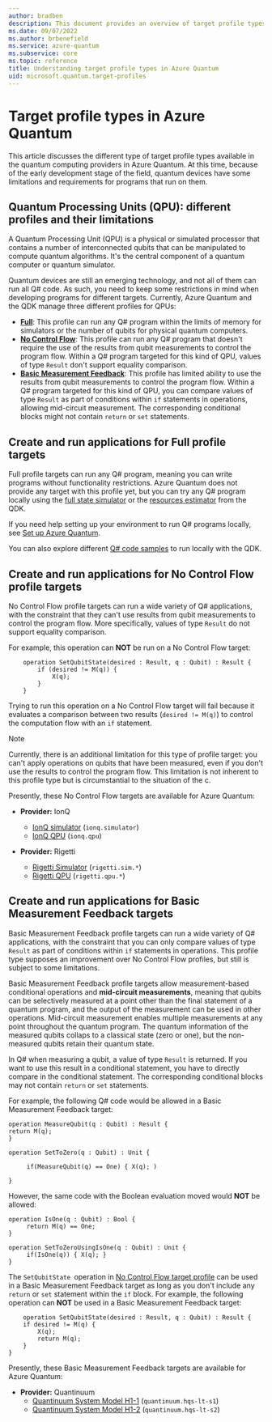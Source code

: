 ```yaml
---
author: bradben
description: This document provides an overview of target profile types in Azure Quantum and their limitations .
ms.date: 09/07/2022
ms.author: brbenefield
ms.service: azure-quantum
ms.subservice: core
ms.topic: reference
title: Understanding target profile types in Azure Quantum
uid: microsoft.quantum.target-profiles
---
```


# Target profile types in Azure Quantum

This article discusses the different type of target profile types available in the quantum computing providers in Azure Quantum. At this time, because of the early development stage of the field, quantum devices have some limitations and requirements for programs that run on them. 

## Quantum Processing Units (QPU): different profiles and their limitations 

A Quantum Processing Unit (QPU) is a physical or simulated processor that contains a number of interconnected qubits that can be manipulated to compute
quantum algorithms. It's the central component of a quantum computer or quantum simulator.

Quantum devices are still an emerging technology, and not all of them can run all Q# code. As such, you need to keep some restrictions in mind when developing programs for different targets. Currently, Azure Quantum and the QDK manage three different profiles for QPUs:

- [**Full**](#create-and-run-applications-for-full-profile-targets): This profile can run any Q# program within the limits of memory for simulators or the number of qubits for physical quantum computers.
- [**No Control Flow**](#create-and-run-applications-for-no-control-flow-profile-targets): This profile can run any Q# program that doesn't require the use of the results from qubit measurements to control the program flow. Within a Q# program targeted for this kind of QPU, values of type `Result` don't support equality comparison.
- [**Basic Measurement Feedback**](#create-and-run-applications-for-basic-measurement-feedback-profile-targets): This profile has limited ability to use the results from qubit measurements to control the program flow. Within a Q# program targeted for this kind of QPU, you can compare values of type `Result` as part of conditions within `if` statements in operations, allowing mid-circuit measurement. The corresponding conditional blocks might not contain `return` or `set` statements.

## Create and run applications for Full profile targets

Full profile targets can run any Q# program, meaning you can
write programs without functionality restrictions. Azure Quantum does not provide
any target with this profile yet, but you can try any Q# program locally using the
[full state simulator](xref:microsoft.quantum.machines.overview.full-state-simulator) or the [resources estimator](xref:microsoft.quantum.machines.overview.resources-estimator) from the QDK. 

If you need help setting up your environment to run Q# programs locally, see [Set up Azure Quantum](xref:microsoft.quantum.install-qdk.overview).

You can also explore different [Q# code samples](/samples/browse/?languages=qsharp) to run locally with the QDK.

## Create and run applications for No Control Flow profile targets

No Control Flow profile targets can run a wide variety of Q# applications, with
the constraint that they can't use results from qubit measurements to control
the program flow. More specifically, values of type `Result` do not support
equality comparison.

For example, this operation can **NOT** be run on a No Control Flow target:

```qsharp
    operation SetQubitState(desired : Result, q : Qubit) : Result {
        if (desired != M(q)) {
            X(q);
        }
    }
```

Trying to run this operation on a No Control Flow target will fail because it evaluates a comparison between two results (`desired != M(q)`)
to control the computation flow with an `if` statement.

> [!NOTE]
> Currently, there is an additional limitation for this type of profile target: you can't apply operations on qubits that have been measured, even
> if you don't use the results to control the program flow. This limitation is
> not inherent to this profile type but is circumstantial to the situation of the c.

Presently, these No Control Flow targets are available for Azure Quantum:

- **Provider:** IonQ
  - [IonQ simulator](xref:microsoft.quantum.providers.ionq#quantum-simulator) (`ionq.simulator`)
  - [IonQ QPU](xref:microsoft.quantum.providers.ionq##quantum-computer) (`ionq.qpu`)

- **Provider:** Rigetti
  - [Rigetti Simulator](xref:microsoft.quantum.providers.rigetti#simulators) (`rigetti.sim.*`)
  - [Rigetti QPU](xref:microsoft.quantum.providers.rigetti#quantum-computers) (`rigetti.qpu.*`)

## Create and run applications for Basic Measurement Feedback targets

Basic Measurement Feedback profile targets can run a wide variety of Q# applications, with the constraint that you can only compare values of type `Result` as part of conditions within `if` statements in operations. This profile type supposes an improvement over No Control Flow profiles, but still is subject to some limitations.

Basic Measurement Feedback profile targets allow measurement-based conditional operations and **mid-circuit measurements**, meaning that qubits can be selectively measured at a point other than the final statement of a quantum program, and the output of the measurement can be used in other operations. Mid-circuit measurement enables multiple measurements at any point throughout the quantum program. The quantum information of the measured qubits collaps to a classical state (zero or one), but the non-measured qubits retain their quantum state.

In Q# when measuring a qubit, a value of type `Result` is returned. If you want to use this result in a conditional statement, you have to directly compare in the conditional statement. The corresponding conditional blocks may not contain `return` or `set` statements. 

For example, the following Q# code would be allowed in a Basic Measurement Feedback target:
```qsharp
operation MeasureQubit(q : Qubit) : Result { 
return M(q); 
}

operation SetToZero(q : Qubit) : Unit {

     if(MeasureQubit(q) == One) { X(q); )

}
```
 
However, the same code with the Boolean evaluation moved would **NOT** be allowed:
 
```qsharp
operation IsOne(q : Qubit) : Bool {
     return M(q) == One;
}

operation SetToZeroUsingIsOne(q : Qubit) : Unit {
     if(IsOne(q)) { X(q); }
}
```

The `SetQubitState `operation in [No Control Flow target profile](#create-and-run-applications-for-no-control-flow-profile-targets) can be used in a Basic Measurement Feedback target as long as you don't include any `return` or `set` statement within the `if` block. For example, the following operation can **NOT** be used in a Basic Measurement Feedback target:

```qsharp
    operation SetQubitState(desired : Result, q : Qubit) : Result {
    if desired != M(q) {
        X(q);
        return M(q);
    }
}
```

Presently, these Basic Measurement Feedback targets are available for Azure Quantum:

- **Provider:** Quantinuum
  - [Quantinuum System Model H1-1](xref:microsoft.quantum.providers.quantinuum#system-model-h1-powered-by-honeywell) (`quantinuum.hqs-lt-s1`)
  - [Quantinuum System Model H1-2](xref:microsoft.quantum.providers.quantinuum#system-model-h1-powered-by-honeywell) (`quantinuum.hqs-lt-s2`)

